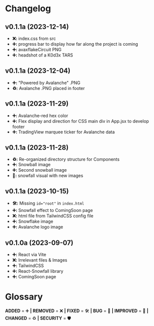 # Changelog

## v0.1.1a (2023-12-14)
- **❌:** index.css from src
- **➕:** progress bar to display how far along the project is coming
- **➕:** avaxflakeCircuit PNG
- **➕:** headshot of a K0d3x TARS

## v0.1.1a (2023-12-04)
- **➕:** "Powered by Avalanche" .PNG 
- **♻️:** Avalanche .PNG placed in footer

## v0.1.1a (2023-11-29)
- **➕:** Avalanche-red hex color
- **➕:** Flex display and direction for CSS main div in App.jsx to develop footer
- **➕:** TradingView marquee ticker for Avalanche data

## v0.1.1a (2023-11-28)
- **♻️:** Re-organized directory structure for Components
- **➕:** Snowball image
- **➕:** Second snowball image
- **🚀:** snowfall visual with new images

## v0.1.1a (2023-10-15)
- **🛠️:** Missing `id="root"` in `index.html`
- **➕:** Snowfall effect to ComingSoon page
- **❌:** html file from TailwindCSS config file
- **➕:** Snowflake image
- **➕:** Avalanche logo image

## v0.1.0a (2023-09-07)
- **➕:** React via Vite
- **❌:** Irrelevant files & Images
- **➕:** TailwindCSS 
- **➕:** React-Snowfall library
- **➕:** ComingSoon page

  
# Glossary
**ADDED** = ➕ **|**
**REMOVED** = ❌ **|**
**FIXED** = 🛠️ **|**
**BUG** = 🐞 **|**
**IMPROVED** = 🚀 **|**
**CHANGED** = ♻️ **|**
**SECURITY** = 🛡️ 
